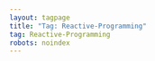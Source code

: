 ```yaml
---
layout: tagpage
title: "Tag: Reactive-Programming"
tag: Reactive-Programming
robots: noindex
---
```

